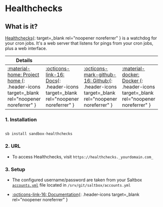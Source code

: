 # Healthchecks

## What is it?

[Healthchecks](https://healthchecks.io/){: target=_blank rel="noopener noreferrer" } is a watchdog for your cron jobs. It's a web server that listens for pings from your cron jobs, plus a web interface.

| Details     |             |             |             |
|-------------|-------------|-------------|-------------|
| [:material-home: Project home ](https://healthchecks.io/){: .header-icons target=_blank rel="noopener noreferrer" } | [:octicons-link-16: Docs](https://healthchecks.io/docs/){: .header-icons target=_blank rel="noopener noreferrer" } | [:octicons-mark-github-16: Github:](https://github.com/healthchecks/healthchecks){: .header-icons target=_blank rel="noopener noreferrer" } | [:material-docker: Docker ](https://hub.docker.com/r/linuxserver/healthchecks){: .header-icons target=_blank rel="noopener noreferrer" }|

### 1. Installation

``` shell

sb install sandbox-healthchecks

```

### 2. URL

- To access Healthchecks, visit `https://healthchecks._yourdomain.com_`

### 3. Setup

- The configured username/password are taken from your Saltbox [`accounts.yml`](../../../saltbox/install/install/#configuration) file located in `/srv/git/saltbox/accounts.yml`

- [:octicons-link-16: Documentation](https://healthchecks.io/docs/){: .header-icons target=_blank rel="noopener noreferrer" }
